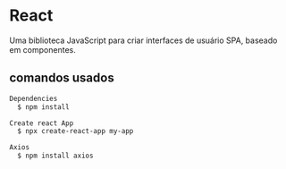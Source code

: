 # React  

Uma biblioteca JavaScript para criar interfaces de usuário SPA, baseado em componentes.

## comandos usados

```sh
Dependencies
  $ npm install

Create react App
  $ npx create-react-app my-app

Axios
  $ npm install axios


```
